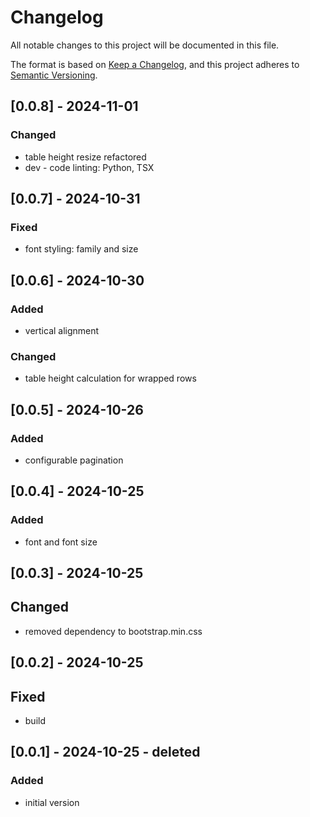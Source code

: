 # Changelog

All notable changes to this project will be documented in this file.

The format is based on [Keep a Changelog](https://keepachangelog.com/en/1.1.0/),
and this project adheres to [Semantic Versioning](https://semver.org/spec/v2.0.0.html).

## [0.0.8] - 2024-11-01

### Changed

- table height resize refactored
- dev - code linting: Python, TSX

## [0.0.7] - 2024-10-31

### Fixed

- font styling: family and size

## [0.0.6] - 2024-10-30

### Added

- vertical alignment

### Changed

- table height calculation for wrapped rows

## [0.0.5] - 2024-10-26

### Added

- configurable pagination

## [0.0.4] - 2024-10-25

### Added

- font and font size

## [0.0.3] - 2024-10-25

## Changed

- removed dependency to bootstrap.min.css

## [0.0.2] - 2024-10-25

## Fixed

- build

## [0.0.1] - 2024-10-25 - deleted

### Added

- initial version
